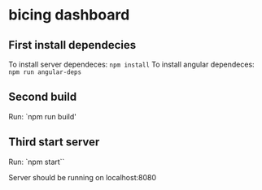 # bicing dashboard

## First install dependecies

To install server dependeces: `npm install`
To install angular dependeces: `npm run angular-deps`

## Second build

Run: `npm run build'

## Third start server

Run: `npm start``

Server should be running on localhost:8080
